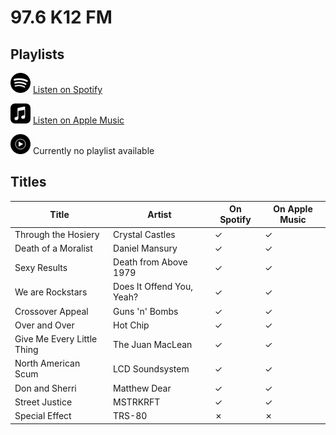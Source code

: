 # 97.6 K12 FM

## Playlists

<div>

<img src="../../.assets/spotify.svg" alt="Spotify" width="32" height="32" /> [Listen on Spotify](https://open.spotify.com/playlist/0KxlDiXbdgVBfq8rLn6Ehc)

<img src="../../.assets/applemusic.svg" alt="Spotify" width="32" height="32" /> [Listen on Apple Music](https://itunes.apple.com/de/playlist/pl.5a5903d4ccd44e7f99210c5aa1046c3a)

<img src="../../.assets/youtubemusic.svg" alt="Spotify" width="32" height="32" /> Currently no playlist available
</div>

## Titles

Title                      | Artist                    | On Spotify | On Apple Music
-------------------------- | ------------------------- | ---------- | --------------
Through the Hosiery        | Crystal Castles           | ✓          | ✓
Death of a Moralist        | Daniel Mansury            | ✓          | ✓
Sexy Results               | Death from Above 1979     | ✓          | ✓
We are Rockstars           | Does It Offend You, Yeah? | ✓          | ✓
Crossover Appeal           | Guns 'n' Bombs            | ✓          | ✓
Over and Over              | Hot Chip                  | ✓          | ✓
Give Me Every Little Thing | The Juan MacLean          | ✓          | ✓
North American Scum        | LCD Soundsystem           | ✓          | ✓
Don and Sherri             | Matthew Dear              | ✓          | ✓
Street Justice             | MSTRKRFT                  | ✓          | ✓
Special Effect             | TRS-80                    | ✗          | ✗
